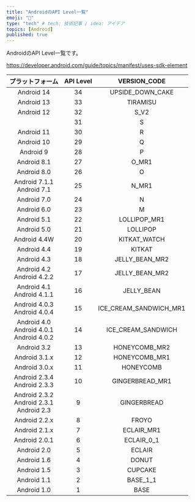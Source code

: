 ```yaml
---
title: "AndroidのAPI Level一覧"
emoji: "🤖"
type: "tech" # tech: 技術記事 / idea: アイデア
topics: [Android]
published: true
---
```


AndroidのAPI Level一覧です。

https://developer.android.com/guide/topics/manifest/uses-sdk-element

|プラットフォーム|API Level|VERSION_CODE|
|:---:|:---:|:---:|
|Android 14|34|UPSIDE_DOWN_CAKE|
|Android 13|33|TIRAMISU|
|Android 12|32|S_V2|
||31|S|
|Android 11|30|R|
|Android 10|29|Q|
|Android 9|28|P|
|Android 8.1|27|O_MR1|
|Android 8.0|26|O|
|Android 7.1.1<br>Android 7.1|25|N_MR1|
|Android 7.0|24|N|
|Android 6.0|23|M|
|Android 5.1|22|LOLLIPOP_MR1|
|Android 5.0|21|LOLLIPOP|
|Android 4.4W|20|KITKAT_WATCH|
|Android 4.4|19|KITKAT|
|Android 4.3|18|JELLY_BEAN_MR2|
|Android 4.2<br>Android 4.2.2|17|JELLY_BEAN_MR2|
|Android 4.1<br>Android 4.1.1|16|JELLY_BEAN|
|Android 4.0.3<br>Android 4.0.4|15|ICE_CREAM_SANDWICH_MR1|
|Android 4.0<br>Android 4.0.1<br>Android 4.0.2|14|ICE_CREAM_SANDWICH|
|Android 3.2|13|HONEYCOMB_MR2|
|Android 3.1.x|12|HONEYCOMB_MR1|
|Android 3.0.x|11|HONEYCOMB|
|Android 2.3.4<br>Android 2.3.3|10|GINGERBREAD_MR1|
|Android 2.3.2<br>Android 2.3.1<br>Android 2.3|9|GINGERBREAD|
|Android 2.2.x|8|FROYO|
|Android 2.1.x|7|ECLAIR_MR1|
|Android 2.0.1|6|ECLAIR_0_1|
|Android 2.0|5|ECLAIR|
|Android 1.6|4|DONUT|
|Android 1.5|3|CUPCAKE|
|Android 1.1|2|BASE_1_1|
|Android 1.0|1|BASE|